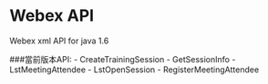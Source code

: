 # Webex API
Webex xml API for java 1.6

###當前版本API:
    - CreateTrainingSession
    - GetSessionInfo
    - LstMeetingAttendee
    - LstOpenSession
    - RegisterMeetingAttendee